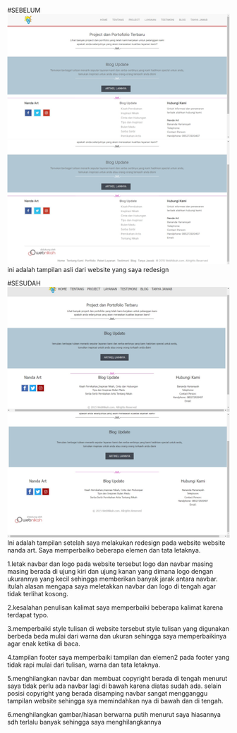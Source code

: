 #SEBELUM
![Before1](https://github.com/Mawar077/Website-Nanda-Art/blob/main/IMG-20240514-WA0014.jpg)
![Before2](https://github.com/Mawar077/Website-Nanda-Art/blob/main/IMG-20240514-WA0013.jpg)
ini adalah tampilan asli dari website yang saya redesign


#SESUDAH
![After1](https://github.com/Mawar077/Website-Nanda-Art/blob/main/IMG-20240514-WA0016.jpg)
![After2](https://github.com/Mawar077/Website-Nanda-Art/blob/main/IMG-20240514-WA0015.jpg)
Ini adalah tampilan setelah saya melakukan redesign pada website website nanda art. Saya memperbaiko beberapa elemen dan tata letaknya. 

1.letak navbar dan logo
pada website tersebut logo dan navbar masing masing berada di ujung kiri dan ujung kanan yang dimana logo dengan ukurannya yang kecil sehingga memberikan banyak jarak antara navbar. itulah alasan mengapa saya meletakkan navbar dan logo di tengah agar tidak terlihat kosong. 

2.kesalahan penulisan kalimat
saya memperbaiki beberapa kalimat karena terdapat typo. 

3.memperbaiki style tulisan
di website tersebut style tulisan yang digunakan berbeda beda mulai dari warna dan ukuran sehingga saya memperbaikinya agar enak ketika di baca. 

4.tampilan footer
saya memperbaiki tampilan dan elemen2 pada footer yang tidak rapi mulai dari tulisan, warna dan tata letaknya. 

5.menghilangkan navbar dan membuat copyright berada di tengah
menurut saya tidak perlu ada navbar lagi di bawah karena diatas sudah ada. selain posisi copyright yang berada disamping navbar sangat mengganggu tampilan website sehingga sya memindahkan nya di bawah dan di tengah. 

6.menghilangkan gambar/hiasan berwarna putih
menurut saya hiasannya sdh terlalu banyak sehingga saya menghilangkannya

